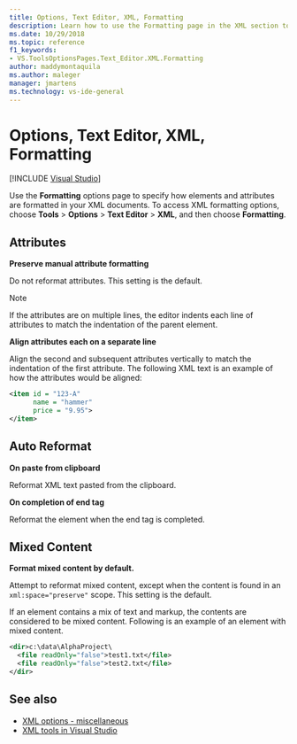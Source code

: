 ```yaml
---
title: Options, Text Editor, XML, Formatting
description: Learn how to use the Formatting page in the XML section to to specify how elements and attributes are formatted in your XML documents.
ms.date: 10/29/2018
ms.topic: reference
f1_keywords:
- VS.ToolsOptionsPages.Text_Editor.XML.Formatting
author: maddymontaquila
ms.author: maleger
manager: jmartens
ms.technology: vs-ide-general
---
```

# Options, Text Editor, XML, Formatting

 [!INCLUDE [Visual Studio](~/includes/applies-to-version/vs-windows-only.md)]

Use the **Formatting** options page to specify how elements and attributes are formatted in your XML documents. To access XML formatting options, choose **Tools** > **Options** > **Text Editor** > **XML**, and then choose **Formatting**.

## Attributes

**Preserve manual attribute formatting**

Do not reformat attributes. This setting is the default.

> [!NOTE]
> If the attributes are on multiple lines, the editor indents each line of attributes to match the indentation of the parent element.

**Align attributes each on a separate line**

Align the second and subsequent attributes vertically to match the indentation of the first attribute. The following XML text is an example of how the attributes would be aligned:

```xml
<item id = "123-A"
      name = "hammer"
      price = "9.95">
</item>
```

## Auto Reformat

**On paste from clipboard**

Reformat XML text pasted from the clipboard.

**On completion of end tag**

Reformat the element when the end tag is completed.

## Mixed Content

**Format mixed content by default.**

Attempt to reformat mixed content, except when the content is found in an `xml:space="preserve"` scope. This setting is the default.

If an element contains a mix of text and markup, the contents are considered to be mixed content. Following is an example of an element with mixed content.

```xml
<dir>c:\data\AlphaProject\
  <file readOnly="false">test1.txt</file>
  <file readOnly="false">test2.txt</file>
</dir>
```

## See also

- [XML options - miscellaneous](options-text-editor-xml-miscellaneous.md)
- [XML tools in Visual Studio](../../xml-tools/xml-tools-in-visual-studio.md)
